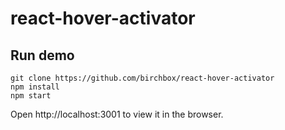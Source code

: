 # react-hover-activator

## Run demo

```
git clone https://github.com/birchbox/react-hover-activator
npm install
npm start
```
Open http://localhost:3001 to view it in the browser.
